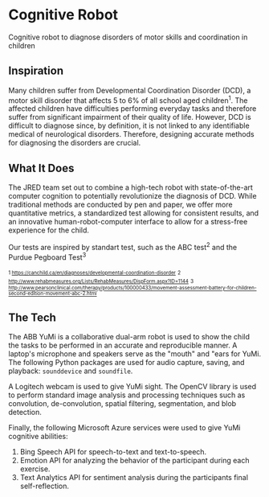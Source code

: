 # Cognitive Robot

Cognitive robot to diagnose disorders of motor skills and coordination in children

## Inspiration
Many children suffer from Developmental Coordination Disorder (DCD), a motor skill disorder that affects 5 to 6% of all school aged children<sup>1</sup>. The affected children have difficulties performing everyday tasks and therefore suffer from significant impairment of their quality of life. However, DCD is difficult to diagnose since, by definition, it is not linked to any identifiable medical of neurological disorders. Therefore, designing accurate methods for diagnosing the disorders are crucial.


## What It Does
The JRED team set out to combine a high-tech robot with state-of-the-art computer cognition to potentially revolutionize the diagnosis of DCD. While traditional methods are conducted by pen and paper, we offer more quantitative metrics, a standardized test allowing for consistent results, and an innovative human-robot-computer interface to allow for a stress-free experience for the child.

Our tests are inspired by standart test, such as the ABC test<sup>2</sup> and the Purdue Pegboard Test<sup>3</sup>

<sub><sup>1 https://canchild.ca/en/diagnoses/developmental-coordination-disorder</sup></sub>
<sub><sup>2 http://www.rehabmeasures.org/Lists/RehabMeasures/DispForm.aspx?ID=1144</sup></sub>
<sub><sup>3 http://www.pearsonclinical.com/therapy/products/100000433/movement-assessment-battery-for-children-second-edition-movement-abc-2.html</sup></sub>

## The Tech
The ABB YuMi is a collaborative dual-arm robot is used to show the child the tasks to be performed in an accurate and reproducible manner.
A laptop's microphone and speakers serve as the "mouth" and "ears for YuMi. The following Python packages are used for audio capture, saving, and playback: `sounddevice` and `soundfile`.

A Logitech webcam is used to give YuMi sight. The OpenCV library is used to perform standard image analysis and processing techniques such as convolution, de-convolution, spatial filtering, segmentation, and blob detection.

Finally, the following Microsoft Azure services were used to give YuMi cognitive abilities:

1. Bing Speech API for speech-to-text and text-to-speech.
2. Emotion API for analyzing the behavior of the participant during each exercise.
3. Text Analytics API for sentiment analysis during the participants final self-reflection.

